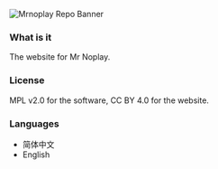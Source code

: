 ![Mrnoplay Repo Banner](https://i.loli.net/2020/01/17/MgyzH1qCa3QwVZ6.png)

### What is it

The website for Mr Noplay.

### License

MPL v2.0 for the software,
CC BY 4.0 for the website.

### Languages

- 简体中文
- English
